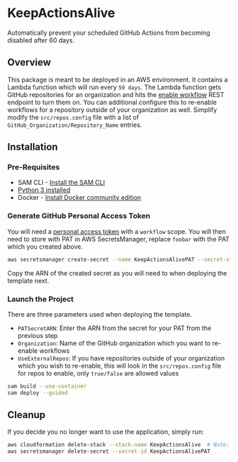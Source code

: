 # KeepActionsAlive

Automatically prevent your scheduled GitHub Actions from becoming disabled after 60 days.

## Overview
This package is meant to be deployed in an AWS environment.
It contains a Lambda function which will run every `59 days`.
The Lambda function gets GitHub repositories for an organization and hits the [enable workflow](https://docs.github.com/en/rest/reference/actions#enable-a-workflow) REST endpoint to turn them on.
You can additional configure this to re-enable workflows for a repository outside of your organization as well.
Simplify modify the `src/repos.config` file with a list of `GitHub_Organization/Repository_Name` entries.
## Installation
### Pre-Requisites

* SAM CLI - [Install the SAM CLI](https://docs.aws.amazon.com/serverless-application-model/latest/developerguide/serverless-sam-cli-install.html)
* [Python 3 installed](https://www.python.org/downloads/)
* Docker - [Install Docker community edition](https://hub.docker.com/search/?type=edition&offering=community)

### Generate GitHub Personal Access Token

You will need a [personal access token](https://docs.github.com/en/github/authenticating-to-github/keeping-your-account-and-data-secure/creating-a-personal-access-token) with a `workflow` scope.
You will then need to store with PAT in AWS SecretsManager, replace `foobar` with the PAT which you created above.

```bash
aws secretsmanager create-secret --name KeepActionsAlivePAT --secret-string '{"PAT": "foobar"}'
```

Copy the ARN of the created secret as you will need to when deploying the template next.
### Launch the Project

There are three parameters used when deploying the template.
- `PATSecretARN`: Enter the ARN from the secret for your PAT from the previous step
- `Organization`: Name of the GitHub organization which you want to re-enable workflows
- `UseExternalRepos`: If you have repositories outside of your organization which you wish to re-enable, this will look in the `src/repos.config` file for repos to enable, only `true/false` are allowed values

```bash
sam build --use-container
sam deploy --guided
```
## Cleanup

If you decide you no longer want to use the application, simply run:

```bash
aws cloudformation delete-stack --stack-name KeepActionsAlive  # Note: This needs to match what you entered in the `sam deploy` command
aws secretsmanager delete-secret --secret-id KeepActionsAlivePAT
```
